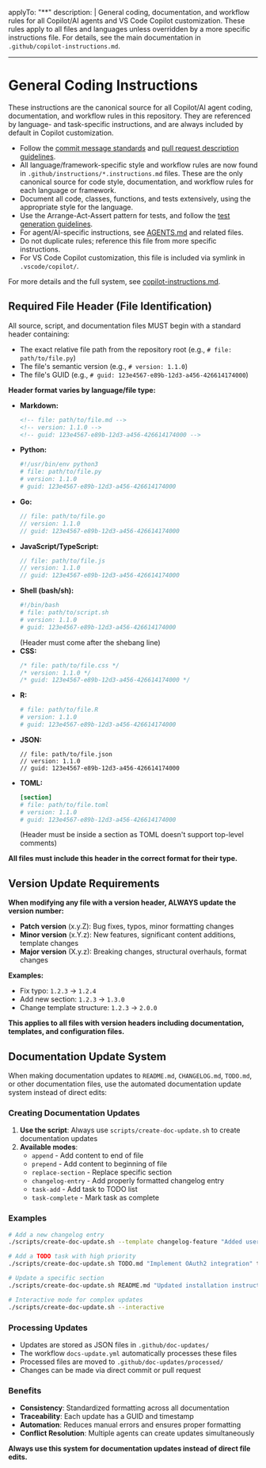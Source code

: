 <!-- file: .github/instructions/general-coding.instructions.md -->
<!-- version: 1.1.0 -->
<!-- guid: 1a2b3c4d-5e6f-7a8b-9c0d-1e2f3a4b5c6d -->

applyTo: "\*\*"
description: |
General coding, documentation, and workflow rules for all Copilot/AI agents and VS Code Copilot customization. These rules apply to all files and languages unless overridden by a more specific instructions file. For details, see the main documentation in `.github/copilot-instructions.md`.

---

# General Coding Instructions

These instructions are the canonical source for all Copilot/AI agent coding, documentation, and workflow rules in this repository. They are referenced by language- and task-specific instructions, and are always included by default in Copilot customization.

- Follow the [commit message standards](../commit-messages.md) and [pull request description guidelines](../pull-request-descriptions.md).
- All language/framework-specific style and workflow rules are now found in `.github/instructions/*.instructions.md` files. These are the only canonical source for code style, documentation, and workflow rules for each language or framework.
- Document all code, classes, functions, and tests extensively, using the appropriate style for the language.
- Use the Arrange-Act-Assert pattern for tests, and follow the [test generation guidelines](../test-generation.md).
- For agent/AI-specific instructions, see [AGENTS.md](../AGENTS.md) and related files.
- Do not duplicate rules; reference this file from more specific instructions.
- For VS Code Copilot customization, this file is included via symlink in `.vscode/copilot/`.

For more details and the full system, see [copilot-instructions.md](../copilot-instructions.md).

## Required File Header (File Identification)

All source, script, and documentation files MUST begin with a standard header containing:

- The exact relative file path from the repository root (e.g., `# file: path/to/file.py`)
- The file's semantic version (e.g., `# version: 1.1.0`)
- The file's GUID (e.g., `# guid: 123e4567-e89b-12d3-a456-426614174000`)

**Header format varies by language/file type:**

- **Markdown:**
  ```markdown
  <!-- file: path/to/file.md -->
  <!-- version: 1.1.0 -->
  <!-- guid: 123e4567-e89b-12d3-a456-426614174000 -->
  ```
- **Python:**
  ```python
  #!/usr/bin/env python3
  # file: path/to/file.py
  # version: 1.1.0
  # guid: 123e4567-e89b-12d3-a456-426614174000
  ```
- **Go:**
  ```go
  // file: path/to/file.go
  // version: 1.1.0
  // guid: 123e4567-e89b-12d3-a456-426614174000
  ```
- **JavaScript/TypeScript:**
  ```js
  // file: path/to/file.js
  // version: 1.1.0
  // guid: 123e4567-e89b-12d3-a456-426614174000
  ```
- **Shell (bash/sh):**
  ```bash
  #!/bin/bash
  # file: path/to/script.sh
  # version: 1.1.0
  # guid: 123e4567-e89b-12d3-a456-426614174000
  ```
  (Header must come after the shebang line)
- **CSS:**
  ```css
  /* file: path/to/file.css */
  /* version: 1.1.0 */
  /* guid: 123e4567-e89b-12d3-a456-426614174000 */
  ```
- **R:**
  ```r
  # file: path/to/file.R
  # version: 1.1.0
  # guid: 123e4567-e89b-12d3-a456-426614174000
  ```
- **JSON:**
  ```jsonc
  // file: path/to/file.json
  // version: 1.1.0
  // guid: 123e4567-e89b-12d3-a456-426614174000
  ```
- **TOML:**
  ```toml
  [section]
  # file: path/to/file.toml
  # version: 1.1.0
  # guid: 123e4567-e89b-12d3-a456-426614174000
  ```
  (Header must be inside a section as TOML doesn't support top-level comments)

**All files must include this header in the correct format for their type.**

## Version Update Requirements

**When modifying any file with a version header, ALWAYS update the version number:**

- **Patch version** (x.y.Z): Bug fixes, typos, minor formatting changes
- **Minor version** (x.Y.z): New features, significant content additions, template changes
- **Major version** (X.y.z): Breaking changes, structural overhauls, format changes

**Examples:**

- Fix typo: `1.2.3` → `1.2.4`
- Add new section: `1.2.3` → `1.3.0`
- Change template structure: `1.2.3` → `2.0.0`

**This applies to all files with version headers including documentation, templates, and configuration files.**

## Documentation Update System

When making documentation updates to `README.md`, `CHANGELOG.md`, `TODO.md`, or other documentation files, use the automated documentation update system instead of direct edits:

### Creating Documentation Updates

1. **Use the script**: Always use `scripts/create-doc-update.sh` to create documentation updates
2. **Available modes**:
   - `append` - Add content to end of file
   - `prepend` - Add content to beginning of file
   - `replace-section` - Replace specific section
   - `changelog-entry` - Add properly formatted changelog entry
   - `task-add` - Add task to TODO list
   - `task-complete` - Mark task as complete

### Examples

```bash
# Add a new changelog entry
./scripts/create-doc-update.sh --template changelog-feature "Added user authentication system"

# Add a TODO task with high priority
./scripts/create-doc-update.sh TODO.md "Implement OAuth2 integration" task-add --priority HIGH

# Update a specific section
./scripts/create-doc-update.sh README.md "Updated installation instructions" replace-section --section "Installation"

# Interactive mode for complex updates
./scripts/create-doc-update.sh --interactive
```

### Processing Updates

- Updates are stored as JSON files in `.github/doc-updates/`
- The workflow `docs-update.yml` automatically processes these files
- Processed files are moved to `.github/doc-updates/processed/`
- Changes can be made via direct commit or pull request

### Benefits

- **Consistency**: Standardized formatting across all documentation
- **Traceability**: Each update has a GUID and timestamp
- **Automation**: Reduces manual errors and ensures proper formatting
- **Conflict Resolution**: Multiple agents can create updates simultaneously

**Always use this system for documentation updates instead of direct file edits.**
